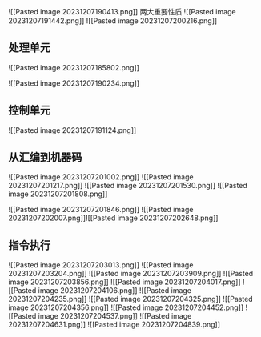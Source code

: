 
![[Pasted image 20231207190413.png]]
两大重要性质
![[Pasted image 20231207191442.png]]
![[Pasted image 20231207200216.png]]
## 处理单元
![[Pasted image 20231207185802.png]]


![[Pasted image 20231207190234.png]]
## 控制单元
![[Pasted image 20231207191124.png]]

## 从汇编到机器码
![[Pasted image 20231207201002.png]]
![[Pasted image 20231207201217.png]]
![[Pasted image 20231207201530.png]]
![[Pasted image 20231207201808.png]]

![[Pasted image 20231207201846.png]]
![[Pasted image 20231207202007.png]]![[Pasted image 20231207202648.png]]

## 指令执行
![[Pasted image 20231207203013.png]]
![[Pasted image 20231207203204.png]]
![[Pasted image 20231207203909.png]]
![[Pasted image 20231207203856.png]]
![[Pasted image 20231207204017.png]]
![[Pasted image 20231207204106.png]]
![[Pasted image 20231207204235.png]]
![[Pasted image 20231207204325.png]]
![[Pasted image 20231207204356.png]]
![[Pasted image 20231207204452.png]]
![[Pasted image 20231207204537.png]]
![[Pasted image 20231207204631.png]]
![[Pasted image 20231207204839.png]]